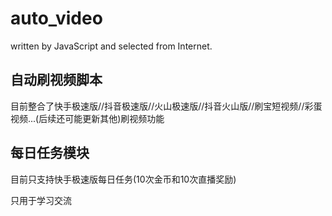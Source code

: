 # auto_video
written by JavaScript and selected from Internet.

## 自动刷视频脚本

目前整合了快手极速版//抖音极速版//火山极速版//抖音火山版//刷宝短视频//彩蛋视频...(后续还可能更新其他)刷视频功能

## 每日任务模块

目前只支持快手极速版每日任务(10次金币和10次直播奖励)

只用于学习交流
